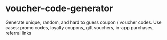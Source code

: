 # voucher-code-generator
Generate unique, random, and hard to guess coupon / voucher codes. Use cases: promo codes, loyalty coupons, gift vouchers, in-app purchases, referral links

